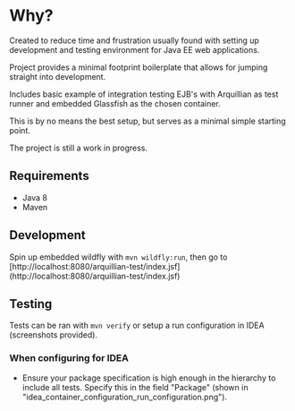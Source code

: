 # Why?
Created to reduce time and frustration usually found with setting up development and testing environment
for Java EE web applications.

Project provides a minimal footprint boilerplate that allows for jumping straight into development.

Includes basic example of integration testing EJB's with Arquillian as test runner and embedded Glassfish
as the chosen container.

This is by no means the best setup, but serves as a minimal simple starting point.

The project is still a work in progress.

## Requirements
- Java 8
- Maven

## Development
Spin up embedded wildfly with `mvn wildfly:run`, then go to [http://localhost:8080/arquillian-test/index.jsf]
(http://localhost:8080/arquillian-test/index.jsf)


## Testing
Tests can be ran with `mvn verify` or setup a run configuration in IDEA (screenshots provided). 

### When configuring for IDEA
- Ensure your package specification is high enough in the hierarchy to include all tests. 
Specify this in the field "Package" (shown in "idea_container_configuration_run_configuration.png").